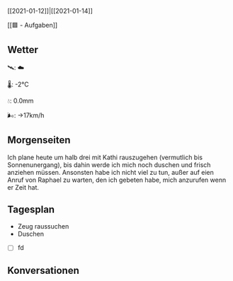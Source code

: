 [[2021-01-12]]|[[2021-01-14]]

[[🟥 - Aufgaben]]

## Wetter

🛰: ☁️

🌡: -2°C

💧: 0.0mm

🌬: →17km/h

## Morgenseiten

Ich plane heute um halb drei mit Kathi rauszugehen (vermutlich bis Sonnenunergang), bis dahin werde ich mich noch duschen und frisch anziehen müssen. Ansonsten habe ich nicht viel zu tun, außer auf eien Anruf von Raphael zu warten, den ich gebeten habe, mich anzurufen wenn er Zeit hat.

## Tagesplan

- Zeug raussuchen
- Duschen
- [ ] fd

## Konversationen

